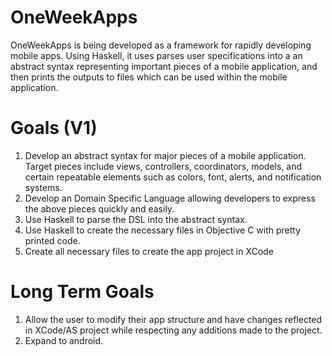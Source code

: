 # OneWeekApps
OneWeekApps is being developed as a framework for rapidly developing mobile apps. Using Haskell, it uses parses user specifications into a an abstract syntax representing important pieces of a mobile application, and then prints the outputs to files which can be used within the mobile application. 

# Goals (V1)
1. Develop an abstract syntax for major pieces of a mobile application. Target pieces include views, controllers, coordinators, models, and certain repeatable elements such as colors, font, alerts, and notification systems.  
2. Develop an Domain Specific Language allowing developers to express the above pieces quickly and easily.
3. Use Haskell to parse the DSL into the abstract syntax.
4. Use Haskell to create the necessary files in Objective C with pretty printed code.
5. Create all necessary files to create the app project in XCode 

# Long Term Goals
1. Allow the user to modify their app structure and have changes reflected in XCode/AS project while respecting any additions made to the project.
2. Expand to android.
